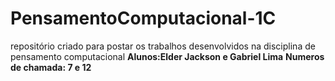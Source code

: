 # PensamentoComputacional-1C
repositório criado para postar os trabalhos desenvolvidos na disciplina de pensamento computacional
**Alunos:Elder Jackson e Gabriel Lima**
**Numeros de chamada: 7 e 12**
